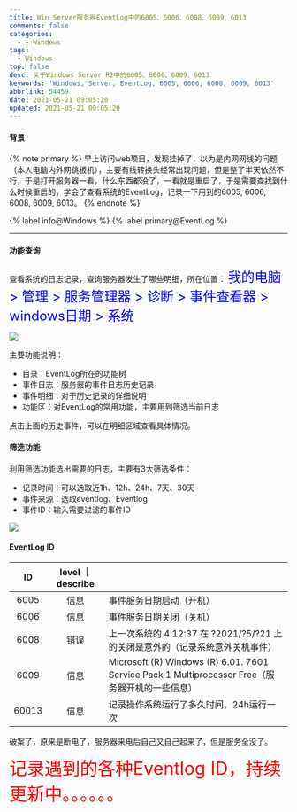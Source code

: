 ```yaml
---
title: Win Server服务器EventLog中的6005、6006、6008、6009、6013
comments: false
categories:
  - - Windows
tags:
  - Windows
top: false
desc: 关于Windows Server R2中的6005、6006、6009、6013
keywords: 'Windows, Server, EventLog, 6005, 6006, 6008, 6009, 6013'
abbrlink: 54459
date: 2021-05-21 09:05:20
updated: 2021-05-21 09:05:20
---
```


#### 背景

{% note primary %}
早上访问web项目，发现挂掉了，以为是内网网线的问题（本人电脑内外网跳板机），主要有线转换头经常出现问题，但是整了半天依然不行，于是打开服务器一看，什么东西都没了，一看就是重启了，于是需要查找到什么时候重启的，学会了查看系统的EventLog，记录一下用到的6005, 6006, 6008, 6009, 6013。
{% endnote %}

{% label info@Windows %} {% label primary@EventLog %}

<!--more-->
<hr />

#### 功能查询

查看系统的日志记录，查询服务器发生了哪些明细，所在位置：
<font size=5.5 color='blue'>我的电脑 > 管理 > 服务管理器  >  诊断 >  事件查看器 > windows日期 > 系统</font>

![](eventlog.png)

主要功能说明：
- 目录：EventLog所在的功能树
- 事件日志：服务器的事件日志历史记录
- 事件明细：对于历史记录的详细说明
- 功能区：对EventLog的常用功能，主要用到筛选当前日志

点击上面的历史事件，可以在明细区域查看具体情况。

#### 筛选功能

利用筛选功能选出需要的日志，主要有3大筛选条件：
- 记录时间：可以选取近1h、12h、24h、7天、30天
- 事件来源：选取eventlog、Eventlog
- 事件ID：输入需要过滤的事件ID

![](query.png)

#### EventLog ID

|  ID   | level ｜ describe |                                                                                                 |
|:-----:|:-----------------:|:--------------------------------------------------------------------- |
| 6005  |       信息        | 事件服务日期启动（开机）                                                                        |
| 6006  |       信息        | 事件服务日期关闭（关机）                                                                        |
| 6008  |       错误        | 上一次系统的 4:12:37 在 ?2021/?5/?21 上的关闭是意外的（记录系统意外关机事件）                   |
| 6009  |       信息        | Microsoft (R) Windows (R) 6.01. 7601 Service Pack 1 Multiprocessor Free（服务器开机的一些信息） |
| 60013 |       信息        | 记录操作系统运行了多久时间，24h运行一次                                                         |

破案了，原来是断电了，服务器来电后自己又自己起来了，但是服务全没了。

<font size=6.5 color='red'>记录遇到的各种Eventlog ID，持续更新中。。。。。。</font>
